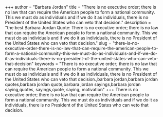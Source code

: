 +++
author = "Barbara Jordan"
title = "There is no executive order; there is no law that can require the American people to form a national community. This we must do as individuals and if we do it as individuals, there is no President of the United States who can veto that decision."
description = "the best Barbara Jordan Quote: There is no executive order; there is no law that can require the American people to form a national community. This we must do as individuals and if we do it as individuals, there is no President of the United States who can veto that decision."
slug = "there-is-no-executive-order-there-is-no-law-that-can-require-the-american-people-to-form-a-national-community-this-we-must-do-as-individuals-and-if-we-do-it-as-individuals-there-is-no-president-of-the-united-states-who-can-veto-that-decision"
keywords = "There is no executive order; there is no law that can require the American people to form a national community. This we must do as individuals and if we do it as individuals, there is no President of the United States who can veto that decision.,barbara jordan,barbara jordan quotes,barbara jordan quote,barbara jordan sayings,barbara jordan saying,quotes, sayings,quote, saying, motivation"
+++
There is no executive order; there is no law that can require the American people to form a national community. This we must do as individuals and if we do it as individuals, there is no President of the United States who can veto that decision.
